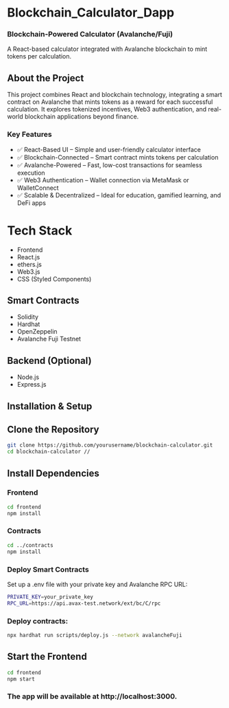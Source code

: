# Blockchain_Calculator_Dapp
 ### Blockchain-Powered Calculator  (Avalanche/Fuji)
A React-based calculator integrated with Avalanche blockchain to mint tokens per calculation.

 ## About the Project
This project combines React and blockchain technology, integrating a smart contract on Avalanche that mints tokens as a reward for each successful calculation. It explores tokenized incentives, Web3 authentication, and real-world blockchain applications beyond finance.

 ### Key Features

- ✅ React-Based UI – Simple and user-friendly calculator interface
- ✅ Blockchain-Connected – Smart contract mints tokens per calculation
- ✅ Avalanche-Powered – Fast, low-cost transactions for seamless execution
- ✅ Web3 Authentication – Wallet connection via MetaMask or WalletConnect
- ✅ Scalable & Decentralized – Ideal for education, gamified learning, and DeFi apps

 # Tech Stack
-  Frontend
-  React.js
-  ethers.js
-  Web3.js
-  CSS (Styled Components)

## Smart Contracts
- Solidity
- Hardhat
- OpenZeppelin
- Avalanche Fuji Testnet

## Backend (Optional)
- Node.js
- Express.js

 ## Installation & Setup

## Clone the Repository
``` bash
git clone https://github.com/yourusername/blockchain-calculator.git
cd blockchain-calculator //
```
## Install Dependencies

### Frontend
``` bash
cd frontend
npm install
```

### Contracts
```bash
cd ../contracts
npm install
```
### Deploy Smart Contracts
Set up a .env file with your private key and Avalanche RPC URL:

```bash
PRIVATE_KEY=your_private_key
RPC_URL=https://api.avax-test.network/ext/bc/C/rpc
```
### Deploy contracts:

``` bash
npx hardhat run scripts/deploy.js --network avalancheFuji
```
## Start the Frontend
```bash
cd frontend
npm start
```
### The app will be available at http://localhost:3000.


